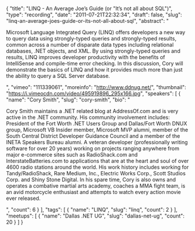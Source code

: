 {
  "title": "LINQ - An Average Joe’s Guide (or \"It’s not all about SQL\")",
  "type": "recording",
  "date": "2011-07-21T22:32:34",
  "draft": false,
  "slug": "linq-an-average-joes-guide-or-its-not-all-about-sql",
  "abstract": "<p>Microsoft Language Integrated Query (LINQ) offers developers a new way to query data using strongly-typed queries and strongly-typed results, common across a number of disparate data types including relational databases, .NET objects, and XML. By using strongly-typed queries and results, LINQ improves developer productivity with the benefits of IntelliSense and compile-time error checking. In this discussion, Cory will demonstrate the basics of LINQ and how it provides much more than just the ability to query a SQL Server database.</p>",
  "vimeo": "111339061",
  "moreinfo": "http://www.ddnug.net/",
  "thumbnail": "https://i.vimeocdn.com/video/495919896_295x166.jpg",
  "speakers": [
    {
      "name": "Cory Smith",
      "slug": "cory-smith",
      "bio": "<p>Cory Smith maintains a .NET related blog at AddressOf.com and is very active in the .NET community. His community involvement includes: President of the Fort Worth .NET Users Group and Dallas/Fort Worth DNUX group, Microsoft VB Insider member, Microsoft MVP alumni, member of the South Central District Developer Guidance Council and a member of the INETA Speakers Bureau alumni. A veteran developer (professionally writing software for over 20 years) working on projects ranging anywhere from major e-commerce sites such as RadioShack.com and InterstateBatteries.com to applications that are at the heart and soul of over 4600 radio stations around the world.  His work history includes working for Tandy/RadioShack, Rare Medium, Inc., Electric Works Corp., Scott Studios Corp. and Shiny Stone Digital. In his spare time, Cory is also owns and operates a combative martial arts academy, coaches a MMA fight team, is an avid motorcycle enthusiast and attempts to watch every action movie ever released.</p>",
      "count": 6
    }
  ],
  "tags": [
    {
      "name": "LINQ",
      "slug": "linq",
      "count": 2
    }
  ],
  "meetups": [
    {
      "name": "Dallas .NET UG",
      "slug": "dallas-net-ug",
      "count": 20
    }
  ]
}